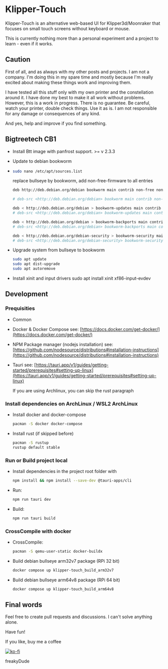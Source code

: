 # Klipper-Touch

Klipper-Touch is an alternative web-based UI for Klipper3d/Moonraker that focuses on small touch screens without keyboard or mouse.

This is currently nothing more than a personal experiment and a project to learn - even if it works.

## Caution

First of all, and as always with my other posts and projects. I am not a company. I'm doing this in my spare time and mostly because I'm really excited about making these things work and improving them.

I have tested all this stuff only with my own printer and the constellation around it. I have done my best to make it all work without problems. However, this is a work in progress. There is no guarantee. Be careful, watch your printer, double check things. Use it as is. I am not responsible for any damage or consequences of any kind.

And yes, help and improve if you find something.

## Bigtreetech CB1

- Install Btt image with panfrost support. >= v 2.3.3

- Update to debian bookworm

- ```bash
  sudo nano /etc/apt/sources.list
  ```

  replace bullseye by bookworm, add non-free-firmware to all entries

  ```bash
  deb http://deb.debian.org/debian bookworm main contrib non-free non-free-firmware
  
  # deb-src <http://deb.debian.org/debian> bookworm main contrib non-free non-free-firmware
  
  deb < http://deb.debian.org/debian > bookworm-updates main contrib non-free non-free-firmware
  # deb-src <http://deb.debian.org/debian> bookworm-updates main contrib non-free non-free-firmware
  
  deb < http://deb.debian.org/debian > bookworm-backports main contrib non-free non-free-firmware
  # deb-src <http://deb.debian.org/debian> bookworm-backports main contrib non-free non-free-firmware
  
  deb < http://deb.debian.org/debian-security > bookworm-security main contrib non-free non-free-firmware
  # deb-src <http://deb.debian.org/debian-security> bookworm-security main contrib non-free non-free-firmware
  ```

- Upgrade system from bullseye to bookworm

  ```bash
  sudo apt update
  sudo apt dist-upgrade
  sudo apt autoremove
  ```

- Install xinit and input drivers
  sudo apt install xinit xf86-input-evdev

## Development

### Prequisities

- Common

- Docker & Docker Compose
  see: [https://docs.docker.com/get-docker/](https://docs.docker.com/get-docker/)
- NPM Package manager (nodejs installation)
  see: [https://github.com/nodesource/distributions#installation-instructions](https://github.com/nodesource/distributions#installation-instructions)
- Tauri
  see: [https://tauri.app/v1/guides/getting-started/prerequisites#setting-up-linux](https://tauri.app/v1/guides/getting-started/prerequisites#setting-up-linux)

  If you are using Archlinux, you can skip the rust paragraph

### Install dependencies on ArchLinux / WSL2 ArchLinux

- Install docker and docker-compose

  ```bash
  pacman -S docker docker-compose
  ```

- Install rust (if skipped before)

  ```bash
  pacman -S rustup
  rustup default stable
  ```

### Run or Build project local

- Install dependencies in the project root folder with

  ```bash
  npm install && npm install --save-dev @tauri-apps/cli
  ```

- Run:

  ```bash
  npm run tauri dev
  ```

- Build:

  ```bash
  npm run tauri build
  ```

### CrossCompile with docker

- CrossCompile:

  ```bash
  pacman -S qemu-user-static docker-buildx
  ```

- Build debian bullseye arm32v7 package (RPi 32 bit)

  ```bash
  docker compose up klipper-touch_build_arm32v7
  ```

- Build debian bullseye arm64v8 package (RPi 64 bit)

  ```bash
  docker compose up klipper-touch_build_arm64v8
  ```

## Final words

Feel free to create pull requests and discussions. I can't solve anything alone.

Have fun!

If you like, buy me a coffee

[![ko-fi](https://ko-fi.com/img/githubbutton_sm.svg)](https://ko-fi.com/F2F7GC8PC)

freakyDude
